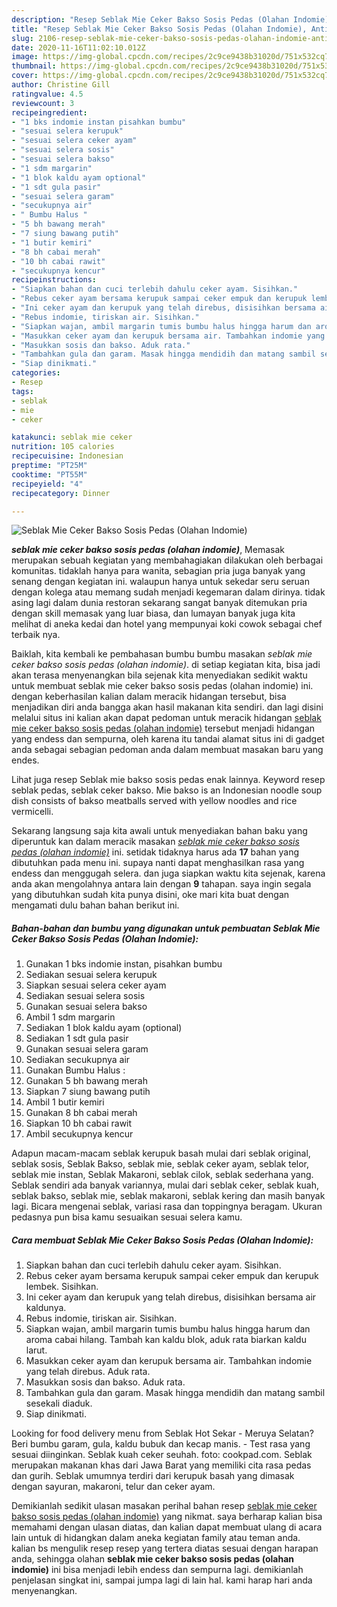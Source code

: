 ```yaml
---
description: "Resep Seblak Mie Ceker Bakso Sosis Pedas (Olahan Indomie), Anti Gagal"
title: "Resep Seblak Mie Ceker Bakso Sosis Pedas (Olahan Indomie), Anti Gagal"
slug: 2106-resep-seblak-mie-ceker-bakso-sosis-pedas-olahan-indomie-anti-gagal
date: 2020-11-16T11:02:10.012Z
image: https://img-global.cpcdn.com/recipes/2c9ce9438b31020d/751x532cq70/seblak-mie-ceker-bakso-sosis-pedas-olahan-indomie-foto-resep-utama.jpg
thumbnail: https://img-global.cpcdn.com/recipes/2c9ce9438b31020d/751x532cq70/seblak-mie-ceker-bakso-sosis-pedas-olahan-indomie-foto-resep-utama.jpg
cover: https://img-global.cpcdn.com/recipes/2c9ce9438b31020d/751x532cq70/seblak-mie-ceker-bakso-sosis-pedas-olahan-indomie-foto-resep-utama.jpg
author: Christine Gill
ratingvalue: 4.5
reviewcount: 3
recipeingredient:
- "1 bks indomie instan pisahkan bumbu"
- "sesuai selera kerupuk"
- "sesuai selera ceker ayam"
- "sesuai selera sosis"
- "sesuai selera bakso"
- "1 sdm margarin"
- "1 blok kaldu ayam optional"
- "1 sdt gula pasir"
- "sesuai selera garam"
- "secukupnya air"
- " Bumbu Halus "
- "5 bh bawang merah"
- "7 siung bawang putih"
- "1 butir kemiri"
- "8 bh cabai merah"
- "10 bh cabai rawit"
- "secukupnya kencur"
recipeinstructions:
- "Siapkan bahan dan cuci terlebih dahulu ceker ayam. Sisihkan."
- "Rebus ceker ayam bersama kerupuk sampai ceker empuk dan kerupuk lembek. Sisihkan."
- "Ini ceker ayam dan kerupuk yang telah direbus, disisihkan bersama air kaldunya."
- "Rebus indomie, tiriskan air. Sisihkan."
- "Siapkan wajan, ambil margarin tumis bumbu halus hingga harum dan aroma cabai hilang. Tambah kan kaldu blok, aduk rata biarkan kaldu larut."
- "Masukkan ceker ayam dan kerupuk bersama air. Tambahkan indomie yang telah direbus. Aduk rata."
- "Masukkan sosis dan bakso. Aduk rata."
- "Tambahkan gula dan garam. Masak hingga mendidih dan matang sambil sesekali diaduk."
- "Siap dinikmati."
categories:
- Resep
tags:
- seblak
- mie
- ceker

katakunci: seblak mie ceker 
nutrition: 105 calories
recipecuisine: Indonesian
preptime: "PT25M"
cooktime: "PT55M"
recipeyield: "4"
recipecategory: Dinner

---
```



![Seblak Mie Ceker Bakso Sosis Pedas (Olahan Indomie)](https://img-global.cpcdn.com/recipes/2c9ce9438b31020d/751x532cq70/seblak-mie-ceker-bakso-sosis-pedas-olahan-indomie-foto-resep-utama.jpg)

<b><i>seblak mie ceker bakso sosis pedas (olahan indomie)</i></b>, Memasak merupakan sebuah kegiatan yang membahagiakan dilakukan oleh berbagai komunitas. tidaklah hanya para wanita, sebagian pria juga banyak yang senang dengan kegiatan ini. walaupun hanya untuk sekedar seru seruan dengan kolega atau memang sudah menjadi kegemaran dalam dirinya. tidak asing lagi dalam dunia restoran sekarang sangat banyak ditemukan pria dengan skill memasak yang luar biasa, dan lumayan banyak juga kita melihat di aneka kedai dan hotel yang mempunyai koki cowok sebagai chef terbaik nya.

Baiklah, kita kembali ke pembahasan bumbu bumbu masakan <i>seblak mie ceker bakso sosis pedas (olahan indomie)</i>. di setiap kegiatan kita, bisa jadi akan terasa menyenangkan bila sejenak kita menyediakan sedikit waktu untuk membuat seblak mie ceker bakso sosis pedas (olahan indomie) ini. dengan keberhasilan kalian dalam meracik hidangan tersebut, bisa menjadikan diri anda bangga akan hasil makanan kita sendiri. dan lagi disini melalui situs ini kalian akan dapat pedoman untuk meracik hidangan <u>seblak mie ceker bakso sosis pedas (olahan indomie)</u> tersebut menjadi hidangan yang endess dan sempurna, oleh karena itu tandai alamat situs ini di gadget anda sebagai sebagian pedoman anda dalam membuat masakan baru yang endes.

Lihat juga resep Seblak mie bakso sosis pedas enak lainnya. Keyword resep seblak pedas, seblak ceker bakso. Mie bakso is an Indonesian noodle soup dish consists of bakso meatballs served with yellow noodles and rice vermicelli.


Sekarang langsung saja kita awali untuk menyediakan bahan baku yang diperuntuk kan dalam meracik masakan <u><i>seblak mie ceker bakso sosis pedas (olahan indomie)</i></u> ini. setidak tidaknya harus ada <b>17</b> bahan yang dibutuhkan pada menu ini. supaya nanti dapat menghasilkan rasa yang endess dan menggugah selera. dan juga siapkan waktu kita sejenak, karena anda akan mengolahnya antara lain dengan <b>9</b> tahapan. saya ingin segala yang dibutuhkan sudah kita punya disini, oke mari kita buat dengan mengamati dulu bahan bahan berikut ini.

<!--inarticleads1-->

##### Bahan-bahan dan bumbu yang digunakan untuk pembuatan Seblak Mie Ceker Bakso Sosis Pedas (Olahan Indomie):

1. Gunakan 1 bks indomie instan, pisahkan bumbu
1. Sediakan sesuai selera kerupuk
1. Siapkan sesuai selera ceker ayam
1. Sediakan sesuai selera sosis
1. Gunakan sesuai selera bakso
1. Ambil 1 sdm margarin
1. Sediakan 1 blok kaldu ayam (optional)
1. Sediakan 1 sdt gula pasir
1. Gunakan sesuai selera garam
1. Sediakan secukupnya air
1. Gunakan  Bumbu Halus :
1. Gunakan 5 bh bawang merah
1. Siapkan 7 siung bawang putih
1. Ambil 1 butir kemiri
1. Gunakan 8 bh cabai merah
1. Siapkan 10 bh cabai rawit
1. Ambil secukupnya kencur


Adapun macam-macam seblak kerupuk basah mulai dari seblak original, seblak sosis, Seblak Bakso, seblak mie, seblak ceker ayam, seblak telor, seblak mie instan, Seblak Makaroni, seblak cilok, seblak sederhana yang. Seblak sendiri ada banyak variannya, mulai dari seblak ceker, seblak kuah, seblak bakso, seblak mie, seblak makaroni, seblak kering dan masih banyak lagi. Bicara mengenai seblak, variasi rasa dan toppingnya beragam. Ukuran pedasnya pun bisa kamu sesuaikan sesuai selera kamu. 

<!--inarticleads2-->

##### Cara membuat Seblak Mie Ceker Bakso Sosis Pedas (Olahan Indomie):

1. Siapkan bahan dan cuci terlebih dahulu ceker ayam. Sisihkan.
1. Rebus ceker ayam bersama kerupuk sampai ceker empuk dan kerupuk lembek. Sisihkan.
1. Ini ceker ayam dan kerupuk yang telah direbus, disisihkan bersama air kaldunya.
1. Rebus indomie, tiriskan air. Sisihkan.
1. Siapkan wajan, ambil margarin tumis bumbu halus hingga harum dan aroma cabai hilang. Tambah kan kaldu blok, aduk rata biarkan kaldu larut.
1. Masukkan ceker ayam dan kerupuk bersama air. Tambahkan indomie yang telah direbus. Aduk rata.
1. Masukkan sosis dan bakso. Aduk rata.
1. Tambahkan gula dan garam. Masak hingga mendidih dan matang sambil sesekali diaduk.
1. Siap dinikmati.


Looking for food delivery menu from Seblak Hot Sekar - Meruya Selatan? Beri bumbu garam, gula, kaldu bubuk dan kecap manis. - Test rasa yang sesuai diinginkan. Seblak kuah ceker seuhah. foto: cookpad.com. Seblak merupakan makanan khas dari Jawa Barat yang memiliki cita rasa pedas dan gurih. Seblak umumnya terdiri dari kerupuk basah yang dimasak dengan sayuran, makaroni, telur dan ceker ayam. 

Demikianlah sedikit ulasan masakan perihal bahan resep <u>seblak mie ceker bakso sosis pedas (olahan indomie)</u> yang nikmat. saya berharap kalian bisa memahami dengan ulasan diatas, dan kalian dapat membuat ulang di acara lain untuk di hidangkan dalam aneka kegiatan family atau teman anda. kalian bs mengulik resep resep yang tertera diatas sesuai dengan harapan anda, sehingga olahan <b>seblak mie ceker bakso sosis pedas (olahan indomie)</b> ini bisa menjadi lebih endess dan sempurna lagi. demikianlah penjelasan singkat ini, sampai jumpa lagi di lain hal. kami harap hari anda menyenangkan.
